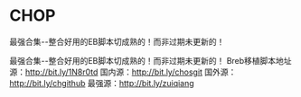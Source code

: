 # CHOP
最强合集--整合好用的EB脚本切成熟的！而非过期未更新的！

最强合集--整合好用的EB脚本切成熟的！而非过期未更新的！
Breb移植脚本地址源：http://bit.ly/1N8r0td
国内源：http://bit.ly/chosgit 
国外源：http://bit.ly/chgithub
最强源：http://bit.ly/zuiqiang
